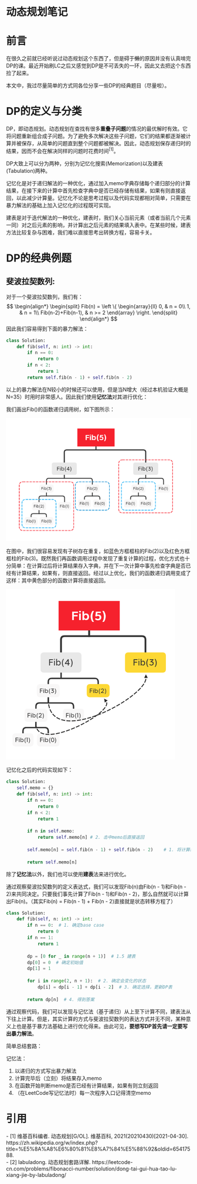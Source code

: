 # 动态规划笔记

# 前言

在很久之前就已经听说过动态规划这个东西了，但是碍于~~懒~~的原因并没有认真啃完DP的课。最近开始刷LC之后又感觉到DP是不可丢失的一环，因此又去把这个东西捡了起来。

本文中，我过尽量简单的方式同各位分享一些DP的经典题目（尽量啦）。

# DP的定义与分类

DP，即动态规划。动态规划在查找有很多**重叠子问题**的情况的最优解时有效。它将问题重新组合成子问题。为了避免多次解决这些子问题，它们的结果都逐渐被计算并被保存，从简单的问题直到整个问题都被解决。因此，动态规划保存递归时的结果，因而不会在解决同样的问题时花费时间<sup>[1]</sup>。

DP大致上可以分为两种，分别为记忆化搜索(Memorization)以及建表(Tabulation)两种。

记忆化是对于递归解法的一种优化，通过加入memo字典存储每个递归部分的计算结果，在接下来的计算中首先检查字典中是否已经存储有结果，如果有则直接返回，以此减少计算量。记忆化不论是思考过程以及代码实现都相对简单，只需要在暴力解法的基础上加入记忆化的过程既可实现。

建表是对于迭代解法的一种优化，建表时，我们关心当前元素（或者当前几个元素一同）对之后元素的影响，并计算出之后元素的结果填入表中。在某些时候，建表方法比较复杂与困难，我们难以直接思考出转换方程，容易卡关。

# DP的经典例题

## 斐波拉契数列:

对于一个斐波拉契数列，我们有：
$$
\begin{align*}
\begin{split}
Fib(n) = \left \{
\begin{array}{ll}
    0,                            & n = 0\\
    1,     & n = 1\\
    Fib(n-2)+Fib(n-1),                                 & n >= 2
\end{array}
\right.
\end{split}
\end{align*}
$$
因此我们容易得到下面的暴力解法：

```python
class Solution:
    def fib(self, n: int) -> int:
        if n == 0:
            return 0
        if n < 2:
            return 1
        return self.fib(n - 1) + self.fib(n - 2)
```

以上的暴力解法在N较小的时候还可以使用，但是当N增大（经过本机验证大概是N=35）时用时非常感人。因此我们使用**记忆法**对其进行优化：

我们画出Fib()的函数递归调用树，如下图所示：

![image-20210717221215479](DP_note.assets/image-20210717221215479.png)

在图中，我们很容易发现有子树存在重复，如蓝色方框框柱的Fib(2)以及红色方框框柱的Fib(3)。既然我们再函数调用过程中发现了重复计算的过程，优化方式也十分简单：在计算过后将计算结果存入字典，并在下一次计算中事先检查字典是否已经有计算结果，如果有，则直接返回。经过以上优化，我们的函数递归调用变成了这样：其中黄色部分的函数计算将直接返回。

![image-20210717222131464](DP_note.assets/image-20210717222131464.png)

记忆化之后的代码实现如下：

```python
class Solution:
    self.memo = {}
    def fib(self, n: int) -> int:
        if n == 0:
            return 0
        if n < 2:
            return 1
        
        if n in self.memo:
            return self.memo[n]	# 2. 击中memo后直接返回
        
        self.memo[n] = self.fib(n - 1) + self.fib(n - 2)	# 1. 将计算结果存入memo字典
        
        return self.memo[n]
```

除了**记忆法**以外，我们也可以使用**建表**法来进行优化。

通过观察斐波拉契数列的定义表达式，我们可以发现Fib(n)由Fib(n - 1)和Fib(n - 2)来共同决定。只要我们事先计算了Fib(n - 1)和Fib(n - 2)，那么自然就可以计算出Fib(n)。（其实Fib(n) = Fib(n - 1) + Fib(n - 2)直接就是状态转移方程了）

```python
class Solution:
    def fib(self, n: int) -> int:
        if n == 0:  # 1. 确定base case
            return 0
        if n == 1:
            return 1

        dp = [0 for _ in range(n + 1)]  # 1.5 建表
        dp[0] = 0  # 确定初始值
        dp[1] = 1

        for i in range(2, n + 1):  # 2. 确定会变化的状态
            dp[i] = dp[i - 1] + dp[i - 2]  # 3. 确定选择，更新DP表

        return dp[n]  # 4. 得到答案
```

通过观察代码，我们可以发现与记忆法（基于递归）从上至下计算不同，建表法从下往上计算。但是，其实计算的方式与斐波拉契数列的表达方式并无不同，某种意义上也是基于暴力法基础上进行优化得来。由此可见，**要想写DP首先请一定要写出暴力解法**。

简单总结套路：

记忆法：

1. 以递归的方式写出暴力解法
2. 计算完毕后（立刻）将结果存入memo
3. 在函数开始判断memo是否已经有计算结果，如果有则立刻返回
4. （在LeetCode写记忆法时）每一次程序入口记得清空memo

# 引用

<div id="refer-anchor-1"></div>- [1] 维基百科编者. 动态规划[G/OL]. 维基百科, 2021(20210430)[2021-04-30]. https://zh.wikipedia.org/w/index.php?title=%E5%8A%A8%E6%80%81%E8%A7%84%E5%88%92&oldid=65417588.

<div id="refer-anchor-2"></div>- [2] labuladong. 动态规划套路详解.  https://leetcode-cn.com/problems/fibonacci-number/solution/dong-tai-gui-hua-tao-lu-xiang-jie-by-labuladong/

